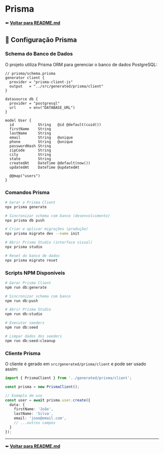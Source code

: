 # Prisma

⬅️ **[Voltar para README.md](../README.md)**

## 🔧 Configuração Prisma

### Schema do Banco de Dados

O projeto utiliza Prisma ORM para gerenciar o banco de dados PostgreSQL:

```prisma
// prisma/schema.prisma
generator client {
  provider = "prisma-client-js"
  output   = "../src/generated/prisma/client"
}

datasource db {
  provider = "postgresql"
  url      = env("DATABASE_URL")
}

model User {
  id           String   @id @default(cuid())
  firstName    String
  lastName     String
  email        String   @unique
  phone        String   @unique
  passwordHash String
  zipCode      String
  city         String
  state        String
  createdAt    DateTime @default(now())
  updatedAt    DateTime @updatedAt

  @@map("users")
}
```

### Comandos Prisma

```bash
# Gerar o Prisma Client
npx prisma generate

# Sincronizar schema com banco (desenvolvimento)
npx prisma db push

# Criar e aplicar migrações (produção)
npx prisma migrate dev --name init

# Abrir Prisma Studio (interface visual)
npx prisma studio

# Reset do banco de dados
npx prisma migrate reset
```

### Scripts NPM Disponíveis

```bash
# Gerar Prisma Client
npm run db:generate

# Sincronizar schema com banco
npm run db:push

# Abrir Prisma Studio
npm run db:studio

# Executar seeders
npm run db:seed

# Limpar dados dos seeders
npm run db:seed:cleanup
```

### Cliente Prisma

O cliente é gerado em `src/generated/prisma/client` e pode ser usado assim:

```typescript
import { PrismaClient } from '../generated/prisma/client';

const prisma = new PrismaClient();

// Exemplo de uso
const user = await prisma.user.create({
  data: {
    firstName: 'João',
    lastName: 'Silva',
    email: 'joao@email.com',
    // ...outros campos
  }
});
```

---

⬅️ **[Voltar para README.md](../README.md)**